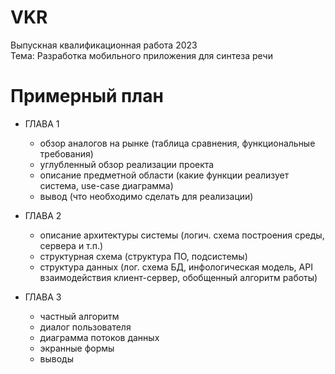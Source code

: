 # VKR

Выпускная квалификационная работа 2023  
Тема: Разработка мобильного приложения для синтеза речи

# Примерный план

- ГЛАВА 1
	- обзор аналогов на рынке (таблица сравнения, функциональные требования)
	- углубленный обзор реализации проекта
	- описание предметной области (какие функции реализует система, use-case диаграмма)
	- вывод (что необходимо сделать для реализации)

- ГЛАВА 2
	- описание архитектуры системы (логич. схема построения среды, сервера и т.п.)
	- структурная схема (структура ПО, подсистемы)
	- структура данных (лог. схема БД, инфологическая модель, API взаимодействия клиент-сервер, обобщенный алгоритм работы)
	
- ГЛАВА 3
	- частный алгоритм
	- диалог пользователя
	- диаграмма потоков данных
	- экранные формы
	- выводы
